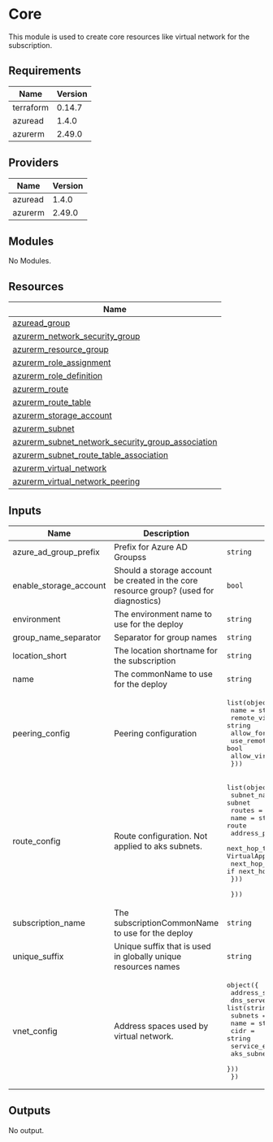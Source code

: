# Core

This module is used to create core resources like virtual network for the subscription.

## Requirements

| Name | Version |
|------|---------|
| terraform | 0.14.7 |
| azuread | 1.4.0 |
| azurerm | 2.49.0 |

## Providers

| Name | Version |
|------|---------|
| azuread | 1.4.0 |
| azurerm | 2.49.0 |

## Modules

No Modules.

## Resources

| Name |
|------|
| [azuread_group](https://registry.terraform.io/providers/hashicorp/azuread/1.4.0/docs/data-sources/group) |
| [azurerm_network_security_group](https://registry.terraform.io/providers/hashicorp/azurerm/2.49.0/docs/resources/network_security_group) |
| [azurerm_resource_group](https://registry.terraform.io/providers/hashicorp/azurerm/2.49.0/docs/data-sources/resource_group) |
| [azurerm_role_assignment](https://registry.terraform.io/providers/hashicorp/azurerm/2.49.0/docs/resources/role_assignment) |
| [azurerm_role_definition](https://registry.terraform.io/providers/hashicorp/azurerm/2.49.0/docs/resources/role_definition) |
| [azurerm_route](https://registry.terraform.io/providers/hashicorp/azurerm/2.49.0/docs/resources/route) |
| [azurerm_route_table](https://registry.terraform.io/providers/hashicorp/azurerm/2.49.0/docs/resources/route_table) |
| [azurerm_storage_account](https://registry.terraform.io/providers/hashicorp/azurerm/2.49.0/docs/resources/storage_account) |
| [azurerm_subnet](https://registry.terraform.io/providers/hashicorp/azurerm/2.49.0/docs/resources/subnet) |
| [azurerm_subnet_network_security_group_association](https://registry.terraform.io/providers/hashicorp/azurerm/2.49.0/docs/resources/subnet_network_security_group_association) |
| [azurerm_subnet_route_table_association](https://registry.terraform.io/providers/hashicorp/azurerm/2.49.0/docs/resources/subnet_route_table_association) |
| [azurerm_virtual_network](https://registry.terraform.io/providers/hashicorp/azurerm/2.49.0/docs/resources/virtual_network) |
| [azurerm_virtual_network_peering](https://registry.terraform.io/providers/hashicorp/azurerm/2.49.0/docs/resources/virtual_network_peering) |

## Inputs

| Name | Description | Type | Default | Required |
|------|-------------|------|---------|:--------:|
| azure\_ad\_group\_prefix | Prefix for Azure AD Groupss | `string` | `"az"` | no |
| enable\_storage\_account | Should a storage account be created in the core resource group? (used for diagnostics) | `bool` | `false` | no |
| environment | The environment name to use for the deploy | `string` | n/a | yes |
| group\_name\_separator | Separator for group names | `string` | `"-"` | no |
| location\_short | The location shortname for the subscription | `string` | n/a | yes |
| name | The commonName to use for the deploy | `string` | n/a | yes |
| peering\_config | Peering configuration | <pre>list(object({<br>    name                         = string<br>    remote_virtual_network_id    = string<br>    allow_forwarded_traffic      = bool<br>    use_remote_gateways          = bool<br>    allow_virtual_network_access = bool<br>  }))</pre> | `[]` | no |
| route\_config | Route configuration. Not applied to aks subnets. | <pre>list(object({<br>    subnet_name = string # Short name for the subnet<br>    routes = list(object({<br>      name                   = string # Name of the route<br>      address_prefix         = string # Example: 192.168.0.0/24<br>      next_hop_type          = string # VirtualNetworkGateway, VnetLocal, Internet, VirtualAppliance and None<br>      next_hop_in_ip_address = string # Only set if next_hop_type is VirtualAppliance<br>    }))<br><br>  }))</pre> | `[]` | no |
| subscription\_name | The subscriptionCommonName to use for the deploy | `string` | n/a | yes |
| unique\_suffix | Unique suffix that is used in globally unique resources names | `string` | `""` | no |
| vnet\_config | Address spaces used by virtual network. | <pre>object({<br>    address_space = list(string)<br>    dns_servers   = list(string)<br>    subnets = list(object({<br>      name              = string<br>      cidr              = string<br>      service_endpoints = list(string)<br>      aks_subnet        = bool<br>    }))<br>  })</pre> | n/a | yes |

## Outputs

No output.
